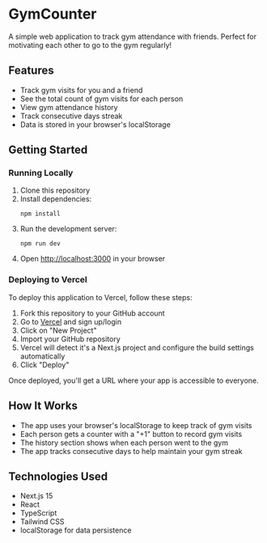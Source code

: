 # GymCounter

A simple web application to track gym attendance with friends. Perfect for motivating each other to go to the gym regularly!

## Features

- Track gym visits for you and a friend
- See the total count of gym visits for each person
- View gym attendance history
- Track consecutive days streak
- Data is stored in your browser's localStorage

## Getting Started

### Running Locally

1. Clone this repository
2. Install dependencies:
   ```
   npm install
   ```
3. Run the development server:
   ```
   npm run dev
   ```
4. Open [http://localhost:3000](http://localhost:3000) in your browser

### Deploying to Vercel

To deploy this application to Vercel, follow these steps:

1. Fork this repository to your GitHub account
2. Go to [Vercel](https://vercel.com) and sign up/login
3. Click on "New Project"
4. Import your GitHub repository
5. Vercel will detect it's a Next.js project and configure the build settings automatically
6. Click "Deploy"

Once deployed, you'll get a URL where your app is accessible to everyone.

## How It Works

- The app uses your browser's localStorage to keep track of gym visits
- Each person gets a counter with a "+1" button to record gym visits
- The history section shows when each person went to the gym
- The app tracks consecutive days to help maintain your gym streak

## Technologies Used

- Next.js 15
- React
- TypeScript
- Tailwind CSS
- localStorage for data persistence

